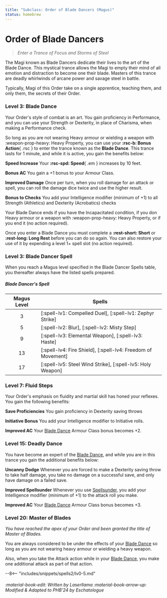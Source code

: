```yaml
---
title: "Subclass: Order of Blade Dancers (Magus)"
status: homebrew
---
```


<p style="display:none">
Enter a Trance of Focus and Storms of Steel
</p>

# Order of Blade Dancers

> *Enter a Trance of Focus and Storms of Steel*

The Magi known as Blade Dancers dedicate their lives to the art of the Blade Dance. This mystical trance allows the Magi to empty their mind of all emotion and distraction to become one their blade. Masters of this trance are deadly whirlwinds of arcane power and savage steel in battle.

Typically, Magi of this Order take on a single apprentice, teaching them, and only them, the secrets of their Order.

### Level 3: Blade Dance

Your Order's style of combat is an art. You gain proficiency in Performance, and you can use your Strength or Dexterity, in place of Charisma, when making a Performance check.

So long as you are not wearing Heavy armour or wielding a weapon with :weapon-prop-heavy: Heavy Property, you can use your **:rsc-b: Bonus Action**{ .rsc } to enter the trance known as the **Blade Dance**. This trance lasts for 1 minute, and while it is active, you gain the benefits below:

**Speed Increase**  Your **:rsc-spd: Speed**{ .em } increases by 10 feet.

**Bonus AC**   You gain a +1 bonus to your Armour Class.

**Improved Damage**  Once per turn, when you roll damage for an attack or spell, you can roll the damage dice twice and use the higher result.

**Bonus to Checks**  You add your Intelligence modifier (minimum of +1) to all Strength (Athletics) and Dexterity (Acrobatics) checks

Your Blade Dance ends if you have the Incapacitated condition, if you don Heavy armour or a weapon with :weapon-prop-heavy: Heavy Property, or if you end it (no action required). 

Once you enter a Blade Dance you must complete a **:rest-short: Short** or **:rest-long: Long Rest** before you can do so again. You can also restore your use of it by expending a level 1+ spell slot (no action required).

### Level 3: Blade Dancer Spell

When you reach a Magus level specified in the Blade Dancer Spells table, you thereafter always have the listed spells prepared.

##### Blade Dancer's Spell

| Magus Level | Spells |
|:-:|---|
| 3 | [:spell-lv1: Compelled Duel], [:spell-lv1: Zephyr Strike] |
| 5 | [:spell-lv2: Blur], [:spell-lv2: Misty Step] |
| 9 | [:spell-lv3: Elemental Weapon], [:spell-lv3: Haste] |
| 13 | [:spell-lv4: Fire Shield], [:spell-lv4: Freedom of Movement] |
| 17 | [:spell-lv5: Steel Wind Strike], [:spell-lv5: Holy Weapon] |

### Level 7: Fluid Steps

Your Order's emphasis on fluidity and martial skill has honed your reflexes. You gain the following benefits:

**Save Proficiencies**  You gain proficiency in Dexterity saving throws 

**Initiative Bonus**  You add your Intelligence modifier to Initiative rolls.

**Improved AC**  Your [Blade Dance] Armour Class bonus becomes +2.

### Level 15: Deadly Dance

You have become an expert of the [Blade Dance], and while you are in this trance you gain the additional benefits below:

**Uncanny Dodge**  Whenever you are forced to make a Dexterity saving throw to take half damage, you take no damage on a successful save, and only have damage on a failed save.

**Improved Spellsunder**  Whenever you use [Spellsunder], you add your Intelligence modifier (minimum of +1) to the attack roll you make.

**Improved AC**  Your [Blade Dance] Armour Class bonus becomes +3.

### Level 20: Master of Blades

*You have reached the apex of your Order and been granted the title of Master of Blades.* 

You are always considered to be under the effects of your [Blade Dance] so long as you are not wearing heavy armour or wielding a heavy weapon.

Also, when you take the Attack action while in your [Blade Dance], you make one additional attack as part of that action.

[Blade Dance]: #level-3-blade-dance
[Spellsunder]: index.md#level-9-spellsunder

--8<-- "includes/snippets/spells2/lv0-5.md"

###### :material-book-edit: Written by *Laserllama* :material-book-arrow-up: Modified & Adapted to PHB'24 by *Eschatologue*